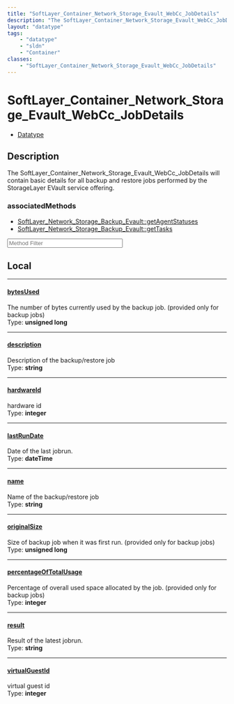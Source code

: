 ```yaml
---
title: "SoftLayer_Container_Network_Storage_Evault_WebCc_JobDetails"
description: "The SoftLayer_Container_Network_Storage_Evault_WebCc_JobDetails will contain basic details for all backup and restore jo... "
layout: "datatype"
tags:
    - "datatype"
    - "sldn"
    - "Container"
classes:
    - "SoftLayer_Container_Network_Storage_Evault_WebCc_JobDetails"
---
```


# SoftLayer_Container_Network_Storage_Evault_WebCc_JobDetails
<div id='service-datatype'>
    <ul id='sldn-reference-tabs'>
        <li id='datatype'> <a href='/reference/datatypes/SoftLayer_Container_Network_Storage_Evault_WebCc_JobDetails' >Datatype</a></li>
    </ul>
</div>

## Description 
The SoftLayer_Container_Network_Storage_Evault_WebCc_JobDetails will contain basic details for all backup and restore jobs performed by the StorageLayer EVault service offering. 


### associatedMethods

*  [SoftLayer_Network_Storage_Backup_Evault::getAgentStatuses](/reference/services/SoftLayer_Network_Storage_Backup_Evault/getAgentStatuses )
*  [SoftLayer_Network_Storage_Backup_Evault::getTasks](/reference/services/SoftLayer_Network_Storage_Backup_Evault/getTasks )





<!-- Service Filer BEGIN -->
<div class="view-filters">
        <div class="clearfix">
            <div class="search-input-box">
                <input placeholder="Method Filter" onkeyup="titleSearch(inputId='prop-input', divId='properties', elementClass='prop-row')" 
                    type="text" id="prop-input" value="" size="30" maxlength="128" class="form-text">
            </div>
        </div>
</div>
<!-- Service Filer END -->

<div id="properties" class="content">
<div id="localProperties" class="prop-content" >

## Local
-----
[bytesUsed]: #bytesused
#### [bytesUsed]
The number of bytes currently used by the backup job. (provided only for backup jobs)  
<span class="type-label">Type: </span>**unsigned long**

-----
[description]: #description
#### [description]
Description of the backup/restore job  
<span class="type-label">Type: </span>**string**

-----
[hardwareId]: #hardwareid
#### [hardwareId]
hardware id  
<span class="type-label">Type: </span>**integer**

-----
[lastRunDate]: #lastrundate
#### [lastRunDate]
Date of the last jobrun.  
<span class="type-label">Type: </span>**dateTime**

-----
[name]: #name
#### [name]
Name of the backup/restore job  
<span class="type-label">Type: </span>**string**

-----
[originalSize]: #originalsize
#### [originalSize]
Size of backup job when it was first run. (provided only for backup jobs)  
<span class="type-label">Type: </span>**unsigned long**

-----
[percentageOfTotalUsage]: #percentageoftotalusage
#### [percentageOfTotalUsage]
Percentage of overall used space allocated by the job. (provided only for backup jobs)  
<span class="type-label">Type: </span>**integer**

-----
[result]: #result
#### [result]
Result of the latest jobrun.  
<span class="type-label">Type: </span>**string**

-----
[virtualGuestId]: #virtualguestid
#### [virtualGuestId]
virtual guest id  
<span class="type-label">Type: </span>**integer**

</div>
<!-- LOCAL PROPERTY END -->

</div>


